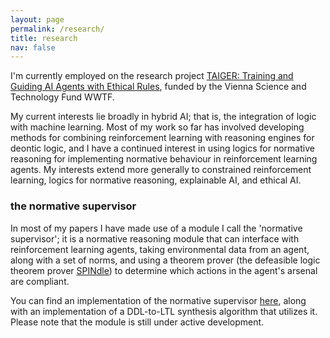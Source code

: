 ```yaml
---
layout: page
permalink: /research/
title: research
nav: false
---
```


I'm currently employed on the research project [TAIGER: Training and Guiding AI Agents with Ethical Rules](https://taiger.logic.at/), funded by the Vienna Science and Technology Fund WWTF.

My current interests lie broadly in hybrid AI; that is, the integration of logic with machine learning. Most of my work so far has involved developing methods for combining reinforcement learning with reasoning engines for deontic logic, and I have a continued interest in using logics for normative reasoning for implementing normative behaviour in reinforcement learning agents. My interests extend more generally to constrained reinforcement learning, logics for normative reasoning, explainable AI, and ethical AI.

### the normative supervisor

In most of my papers I have made use of a module I call the 'normative supervisor'; it is a normative reasoning module that can interface with reinforcement learning agents, taking environmental data from an agent, along with a set of norms, and using a theorem prover (the defeasible logic theorem prover [SPINdle](http://www.governatori.net/papers/2009/ruleml09spindle.pdf)) to determine which actions in the agent's arsenal are compliant. 

You can find an implementation of the normative supervisor [here](https://github.com/lexeree/normative-player-characters), along with an implementation of a DDL-to-LTL synthesis algorithm that utilizes it. Please note that the module is still under active development.
